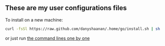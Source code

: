 These are my user configurations files
--------------------------------------

To install on a new machine:
```bash
curl -fsSl https://raw.github.com/danyshaanan/.home/go/install.sh | sh
```

or just run [the command lines one by one](https://github.com/danyshaanan/.home/blob/go/install.sh)
